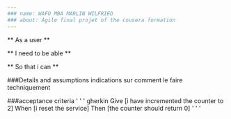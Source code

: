 ```yaml
---
### name: WAFO MBA MARLIN WILFRIED
### about: Agile final projet of the cousera formation
---
```


**
As a user
** 

**
I need  to be able 
**

**
So that i can 
**

###Details and assumptions
indications sur comment le faire techniquement 


###acceptance criteria
' ' ' gherkin
Give [i have incremented the counter to 2]
When [i reset the service]
Then [the counter should return 0]
' ' '

